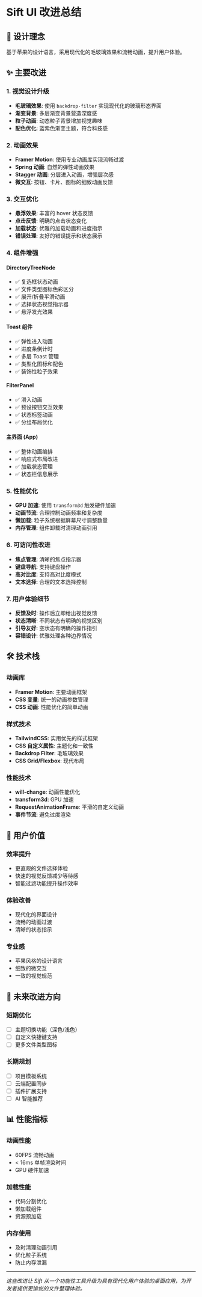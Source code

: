 # Sift UI 改进总结

## 🎨 设计理念
基于苹果的设计语言，采用现代化的毛玻璃效果和流畅动画，提升用户体验。

## ✨ 主要改进

### 1. 视觉设计升级
- **毛玻璃效果**: 使用 `backdrop-filter` 实现现代化的玻璃形态界面
- **渐变背景**: 多层渐变背景营造深度感
- **粒子动画**: 动态粒子背景增加视觉趣味
- **配色优化**: 蓝紫色渐变主题，符合科技感

### 2. 动画效果
- **Framer Motion**: 使用专业动画库实现流畅过渡
- **Spring 动画**: 自然的弹性动画效果
- **Stagger 动画**: 分层进入动画，增强层次感
- **微交互**: 按钮、卡片、图标的细致动画反馈

### 3. 交互优化
- **悬浮效果**: 丰富的 hover 状态反馈
- **点击反馈**: 明确的点击状态变化
- **加载状态**: 优雅的加载动画和进度指示
- **错误处理**: 友好的错误提示和状态展示

### 4. 组件增强

#### DirectoryTreeNode
- ✅ 复选框状态动画
- ✅ 文件类型图标色彩区分
- ✅ 展开/折叠平滑动画
- ✅ 选择状态视觉指示器
- ✅ 悬浮发光效果

#### Toast 组件
- ✅ 弹性进入动画
- ✅ 进度条倒计时
- ✅ 多层 Toast 管理
- ✅ 类型化图标和配色
- ✅ 装饰性粒子效果

#### FilterPanel
- ✅ 滑入动画
- ✅ 预设按钮交互效果
- ✅ 状态标签动画
- ✅ 分组布局优化

#### 主界面 (App)
- ✅ 整体动画编排
- ✅ 响应式布局改进
- ✅ 加载状态管理
- ✅ 状态栏信息展示

### 5. 性能优化
- **GPU 加速**: 使用 `transform3d` 触发硬件加速
- **动画节流**: 合理控制动画频率和复杂度
- **懒加载**: 粒子系统根据屏幕尺寸调整数量
- **内存管理**: 组件卸载时清理动画引用

### 6. 可访问性改进
- **焦点管理**: 清晰的焦点指示器
- **键盘导航**: 支持键盘操作
- **高对比度**: 支持高对比度模式
- **文本选择**: 合理的文本选择控制

### 7. 用户体验细节
- **反馈及时**: 操作后立即给出视觉反馈
- **状态清晰**: 不同状态有明确的视觉区别
- **引导友好**: 空状态有明确的操作指引
- **容错设计**: 优雅处理各种边界情况

## 🛠️ 技术栈

### 动画库
- **Framer Motion**: 主要动画框架
- **CSS 变量**: 统一的动画参数管理
- **CSS 动画**: 性能优化的简单动画

### 样式技术
- **TailwindCSS**: 实用优先的样式框架
- **CSS 自定义属性**: 主题化和一致性
- **Backdrop Filter**: 毛玻璃效果
- **CSS Grid/Flexbox**: 现代布局

### 性能技术
- **will-change**: 动画性能优化
- **transform3d**: GPU 加速
- **RequestAnimationFrame**: 平滑的自定义动画
- **事件节流**: 避免过度渲染

## 🎯 用户价值

### 效率提升
- 更直观的文件选择体验
- 快速的视觉反馈减少等待感
- 智能过滤功能提升操作效率

### 体验改善
- 现代化的界面设计
- 流畅的动画过渡
- 清晰的状态指示

### 专业感
- 苹果风格的设计语言
- 细致的微交互
- 一致的视觉规范

## 🔮 未来改进方向

### 短期优化
- [ ] 主题切换功能（深色/浅色）
- [ ] 自定义快捷键支持
- [ ] 更多文件类型图标

### 长期规划
- [ ] 项目模板系统
- [ ] 云端配置同步
- [ ] 插件扩展支持
- [ ] AI 智能推荐

## 📊 性能指标

### 动画性能
- 60FPS 流畅动画
- < 16ms 单帧渲染时间
- GPU 硬件加速

### 加载性能
- 代码分割优化
- 懒加载组件
- 资源预加载

### 内存使用
- 及时清理动画引用
- 优化粒子系统
- 防止内存泄漏

---

*这些改进让 Sift 从一个功能性工具升级为具有现代化用户体验的桌面应用，为开发者提供更愉悦的文件整理体验。* 